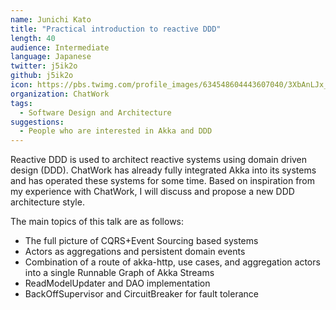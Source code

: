 ```yaml
---
name: Junichi Kato
title: "Practical introduction to reactive DDD"
length: 40
audience: Intermediate
language: Japanese
twitter: j5ik2o
github: j5ik2o
icon: https://pbs.twimg.com/profile_images/634548604443607040/3XbAnLJx_400x400.jpg
organization: ChatWork
tags:
  - Software Design and Architecture
suggestions:
  - People who are interested in Akka and DDD
---
```

Reactive DDD is used to architect reactive systems using domain driven design (DDD).
ChatWork has already fully integrated Akka into its systems and has operated these systems for some time.
Based on inspiration from my experience with ChatWork, I will discuss and propose a new DDD architecture style.

The main topics of this talk are as follows:
 - The full picture of CQRS+Event Sourcing based systems
 - Actors as aggregations and persistent domain events
 - Combination of a route of akka-http, use cases, and aggregation actors into a single Runnable Graph of Akka Streams
 - ReadModelUpdater and DAO implementation
 - BackOffSupervisor and CircuitBreaker for fault tolerance
